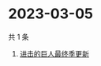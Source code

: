 # 2023-03-05

共 1 条

<!-- BEGIN -->
<!-- 最后更新时间 Sun Mar 05 2023 04:12:08 GMT+0800 (China Standard Time) -->

1. [进击的巨人最终季更新](https://www.zhihu.com/search?q=进击的巨人最终季更新)

<!-- END -->
